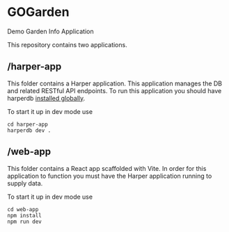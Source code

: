 # GOGarden

Demo Garden Info Application

This repository contains two applications.

## /harper-app

This folder contains a Harper application. This application manages
the DB and related RESTful API endpoints. To run this application you should have
harperdb [installed globally](https://docs.harperdb.io/docs/getting-started).

To start it up in dev mode use

```
cd harper-app
harperdb dev .
```

## /web-app

This folder contains a React app scaffolded with Vite.
In order for this application to function you must have the Harper application running to supply data.

To start it up in dev mode use

```
cd web-app
npm install
npm run dev
```